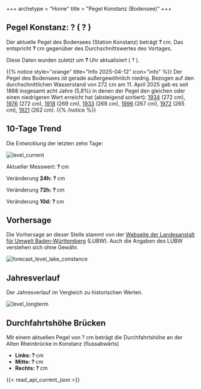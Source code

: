 +++
archetype = "Home"
title = "Pegel Konstanz (Bodensee)"
+++

<h2>Pegel Konstanz: <span id=website_api_current_level_head> ? </span> (<span id=website_api_change_vs_yesterday_head> ? </span>) </h2>

Der aktuelle Pegel des Bodensees (Station Konstanz) beträgt <b><span id=website_api_current_level> ? </span></b> cm. Das entspricht <b><span id=website_api_change_vs_yesterday> ? </span></b> cm gegenüber des Durchschnittswertes des Vortages.

Diese Daten wurden zuletzt um <b><span id=website_api_mostrecent_time> ? </span></b> Uhr aktualisiert (<span id=website_api_mostrecent_date> ? </span>).

{{% notice style="orange" title="Info 2025-04-12" icon="info" %}}
Der Pegel des Bodensees ist gerade außergewöhnlich niedrig. Bezogen auf den durchschnittlichen Wasserstand von 272 cm am 11. April 2025 gab es seit 1888 insgesamt acht Jahre (5,8%) in denen der Pegel den gleichen oder einen niedrigeren Wert erreicht hat (absteigend sortiert): [1934](https://www.pegel-konstanz.de/01_historische_daten/1930-1939/index.html#1934) (272 cm), [1976](https://www.pegel-konstanz.de/01_historische_daten/1970-1979/index.html#1976) (272 cm), [1918](https://www.pegel-konstanz.de/01_historische_daten/1910-1919/index.html#1918) (269 cm), [1933](https://www.pegel-konstanz.de/01_historische_daten/1930-1939/index.html#1933) (268 cm), [1996](https://www.pegel-konstanz.de/01_historische_daten/1990-1999/index.html#1996) (267 cm), [1972](https://www.pegel-konstanz.de/01_historische_daten/1970-1979/index.html#1972) (265 cm), [1921](https://www.pegel-konstanz.de/01_historische_daten/1920-1929/index.html#1921) (262 cm).
{{% /notice %}}

## 10-Tage Trend

Die Entwicklung der letzten zehn Tage:

![level_current](https://pegel-konstanz-for-website.s3.eu-central-1.amazonaws.com/graph/current/de/current_DE.png)

Aktueller Messwert: <b><span id=website_api_current_level_d1> ? </span></b> cm

Veränderung **24h:** <b><span id=website_api_change_24h> ? </span></b> cm

Veränderung **72h:** <b><span id=website_api_change_72h> ? </span></b> cm

Veränderung **10d:** <b><span id=website_api_change_10d> ? </span></b> cm

## Vorhersage

Die Vorhersage an dieser Stelle stammt von der [Webseite der Landesanstalt für Umwelt Baden-Württemberg](https://www.hvz.baden-wuerttemberg.de/pegel.html?id=00007) (LUBW). Auch die Angaben des LUBW verstehen sich ohne Gewähr.

![forecast_level_lake_constance](https://www.hvz.baden-wuerttemberg.de/gifs/00007-2001.GIF)


## Jahresverlauf

Der Jahresverlauf im Vergleich zu historischen Werten.

![level_longterm](https://pegel-konstanz-for-website.s3.eu-central-1.amazonaws.com/graph/longterm/de/longterm_DE.png)


## Durchfahrtshöhe Brücken

Mit einem aktuellen Pegel von <span id=website_api_current_level_bridge> ? </span> cm beträgt die Durchfahrtshöhe an der Alten Rheinbrücke in Konstanz (flussabwärts)

<ul>
  <li><b>Links: <span id=website_api_bridge_kn_left> ? </span></b> cm</li>
  <li><b>Mitte: <span id=website_api_bridge_kn_center> ? </span></b> cm</li>
  <li><b>Rechts: <span id=website_api_bridge_kn_right> ? </span></b> cm</li>
</ul>

{{< read_api_current_json >}}

<style>
    span a[rel="me"] {
        display: none;
    }
</style>
<span> <a rel="me" href="https://mastodon.social/@pegelkonstanz">Mastodon</a></span>